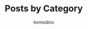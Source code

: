 ---
title: "Posts by Category"
layout: categories
permalink: /categories/
author_profile: true
author: komodino
---